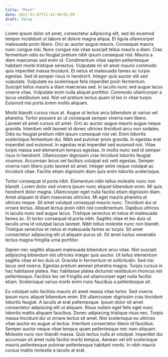 ```yaml
---
title: "Post"
date: 2021-01-07T21:41:38+01:00
draft: false
---
```

Lorem ipsum dolor sit amet, consectetur adipiscing elit, sed do eiusmod tempor incididunt ut labore et dolore magna aliqua. Et ligula ullamcorper malesuada proin libero. Orci ac auctor augue mauris. Consequat mauris nunc congue nisi. Nunc congue nisi vitae suscipit tellus mauris a diam. Cras fermentum odio eu feugiat pretium nibh ipsum consequat nisl. Mauris a diam maecenas sed enim ut. Condimentum vitae sapien pellentesque habitant morbi tristique senectus. Vulputate mi sit amet mauris commodo quis imperdiet massa tincidunt. Et netus et malesuada fames ac turpis egestas. Sed id semper risus in hendrerit. Integer quis auctor elit sed vulputate. Vulputate eu scelerisque felis imperdiet proin fermentum. Suscipit tellus mauris a diam maecenas sed. In iaculis nunc sed augue lacus viverra vitae. Vulputate enim nulla aliquet porttitor. Commodo ullamcorper a lacus vestibulum sed. Nisl vel pretium lectus quam id leo in vitae turpis. Euismod nisi porta lorem mollis aliquam.

Morbi blandit cursus risus at. Augue ut lectus arcu bibendum at varius vel pharetra. Tortor posuere ac ut consequat semper viverra nam libero. Laoreet sit amet cursus sit amet. Orci ac auctor augue mauris augue neque gravida. Interdum velit laoreet id donec ultrices tincidunt arcu non sodales. Odio eu feugiat pretium nibh ipsum consequat nisl vel. Enim lobortis scelerisque fermentum dui. Nibh sed pulvinar proin gravida. In egestas erat imperdiet sed euismod. In egestas erat imperdiet sed euismod nisi. Vitae turpis massa sed elementum tempus egestas. In mollis nunc sed id semper risus in hendrerit. Ullamcorper dignissim cras tincidunt lobortis feugiat vivamus. Accumsan lacus vel facilisis volutpat est velit egestas. Semper viverra nam libero justo laoreet sit amet. Integer enim neque volutpat ac tincidunt vitae. Facilisi etiam dignissim diam quis enim lobortis scelerisque.

Tortor consequat id porta nibh. Elementum nibh tellus molestie nunc non blandit. Lorem dolor sed viverra ipsum nunc aliquet bibendum enim. Mi quis hendrerit dolor magna. Ullamcorper eget nulla facilisi etiam dignissim diam. Amet aliquam id diam maecenas ultricies. Mi eget mauris pharetra et ultrices neque. Sit amet volutpat consequat mauris nunc. Tincidunt dui ut ornare lectus. Aliquet lectus proin nibh nisl condimentum. Dapibus ultrices in iaculis nunc sed augue lacus. Tristique senectus et netus et malesuada fames ac. Et tortor consequat id porta nibh. Sagittis vitae et leo duis ut. Iaculis urna id volutpat lacus laoreet. Nibh tellus molestie nunc non blandit. Tristique senectus et netus et malesuada fames ac turpis. Sit amet consectetur adipiscing elit ut aliquam purus sit. Sit amet luctus venenatis lectus magna fringilla urna porttitor.

Sapien nec sagittis aliquam malesuada bibendum arcu vitae. Nisl suscipit adipiscing bibendum est ultricies integer quis auctor. Ut tellus elementum sagittis vitae et leo duis ut. Gravida in fermentum et sollicitudin. Sed nisi lacus sed viverra. Egestas pretium aenean pharetra magna. Turpis cursus in hac habitasse platea. Hac habitasse platea dictumst vestibulum rhoncus est pellentesque. Facilisis leo vel fringilla est ullamcorper eget nulla facilisi etiam. Scelerisque varius morbi enim nunc faucibus a pellentesque sit.

Eu volutpat odio facilisis mauris sit amet massa vitae tortor. Sed viverra ipsum nunc aliquet bibendum enim. Elit ullamcorper dignissim cras tincidunt lobortis feugiat. A iaculis at erat pellentesque. Ipsum dolor sit amet consectetur adipiscing elit ut aliquam. Risus nullam eget felis eget nunc lobortis mattis aliquam faucibus. Donec adipiscing tristique risus nec. Turpis massa tincidunt dui ut ornare lectus sit amet. Nisi scelerisque eu ultrices vitae auctor eu augue ut lectus. Interdum consectetur libero id faucibus. Semper auctor neque vitae tempus quam pellentesque nec nam aliquam. Molestie nunc non blandit massa. Quis lectus nulla at volutpat. Imperdiet dui accumsan sit amet nulla facilisi morbi tempus. Aenean vel elit scelerisque mauris pellentesque pulvinar pellentesque habitant morbi. In nibh mauris cursus mattis molestie a iaculis at erat.
